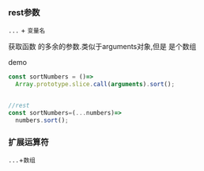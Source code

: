 ### rest参数 

`...` + `变量名`

获取函数 的多余的参数.类似于arguments对象,但是 是个数组

demo
```javascript
const sortNumbers = ()=>
  Array.prototype.slice.call(arguments).sort();


//rest
const sortNumbers=(...numbers)=>
  numbers.sort();
```


### 扩展运算符 
`...`+`数组`


